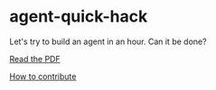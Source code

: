 # agent-quick-hack

Let's try to build an agent in an hour. Can it be done?

[Read the PDF](agent-quick-hack-introduction.pdf)

[How to contribute](CONTRIBUTING.md)